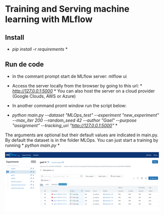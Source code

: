 

# Training and Serving machine learning with MLflow

## Install
* *pip install -r requirements* *

## Run de code 

- In the commant prompt start de MLflow server: mlflow ui

- Access the server locally from the browser by going to this url: * *http://127.0.0.1:5000* *
You can also host the server on a cloud provider (Google Clouds, AWS or Azure)

- In another command promt window run the script below:

* *python main.py --dataset "MLOps_test" --experiment "new_experiment" --max_iter 200 --random_seed 42 --author "Gael"  --purpose "assignment" --tracking_uri "http://127.0.0.1:5000"* *


The arguments are optional but their default values are indicated in main.py. By default the dataset is in the folder MLOps.
You can just start a training by running * *python main.py* *

![Screenshot mlflow server](mlflow_server.png)




